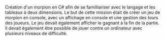 Création d'un morpion en C# afin de se familliariser avec le langage et les tableaux à deux dimensions. Le but de cette mission était de créer un jeu de morpion en console, avec un affichage en console et une gestion des tours des joueurs. Le jeu devait également afficher le gagnant à la fin de la partie. Il devait également être possible de jouer contre un ordinateur avec plusieurs niveaux de difficulté.
